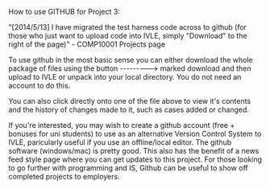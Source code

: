 How to use GITHUB for Project 3:

"[2014/5/13] 
I have migrated the test harness code across to github (for those who just want to upload code into IVLE, simply "Download" to the right of the page)" - COMP10001 Projects page

To use github in the most basic sense you can either download the whole package of files using the button --------->
marked download and then upload to IVLE or unpack into your local directory. You do not need an account to do this.

You can also click directly onto one of the file above to view it's contents and the history of changes made to it, such as cases added or changed.


If you're interested, you may wish to create a github account (free + bonuses for uni students) to use as an alternative Version Control System to IVLE, paricularly useful if you use an offline/local editor. The github software (windows/mac) is pretty good. This also has the benefit of a news feed style page where you can get updates to this project. For those looking to go further with programming and IS, Github can be useful to show off completed projects to employers. 
